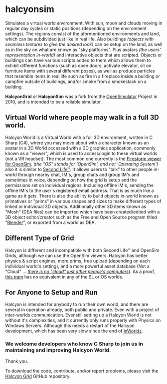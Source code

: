 # halcyonsim

Simulates a virtual world environment. With sun, moon and clouds moving in regular day cycles or static positions (depending on the environment settings).  The regions consist of the aformentioned environments and land, which can be subdivided just like in real life. Also buildings *(objects with seamless textures to give the desired look)* can be setup on the land, as well as in the sky on what are known as "sky platforms". Plus avatars *(the users' representation in-world)* and interactive objects that are scripted. Objects or buildings can have various scripts added to them which allows them to exhibit different functions (such as open doors, activate elevator, sit on furniture items with several different poses), as well as produce particles that resemble items in real life such as fire in a fireplace inside a building or campfire outside of buildings, and/or smoke from a smokestack on a building. 

**HalcyonGrid** or **HalcyonSim** was a fork from the <a href="https://opensimulator.org" rel="nofollow" >OpenSimulator</a> Project in 2010, and is intended to be a reliable simulator. 

## Virtual World where people may walk in a full 3D world.

Halcyon World is a Virtual World with a full 3D environment,  written in C Sharp (C#), where you may move about with a character known as an avatar in a 3D World accessed with a 3D graphics application, commonly known as a "viewer", which is used to access/login to these virtual worlds (not a VR headset). The most common one currently is the <a href="https://firestormviewer.org" rel="follow">Firestorm viewer for OpenSim</a>.  *(the "OS" stands for 'OpenSim', and not 'Operating System')* also it is similar to <a href="https://SecondLife.com" rel="nofollow" >Second Life™</a>.  It allows users to "talk" to other people in-world through nearby chat, IM's, group chats and group IM's and sometimes in voice, depending on how the grid is setup and the permissions set on individual regions. Including offline IM's, sending the offline IM's to the user's registered email address. That is as much like a game as it gets. There is also the ability to build objects in-world known as primatives or "prims" in various shapes and sizes to make different types of linked or individual 3D objects. Additionally other 3D items known as "Mesh" (DEA files) can be imported which have been created/edited with a 3D object editor/creator such as the Free and Open Source program titled "<a href="https://blender.org" rel="follow" >Blender</a>", or exported from a world as DEA. 

## Different Type of Grid

Halcyon is different and incompatible with both Second Life™ and OpenSim Grids, although we can use the OpenSim viewers. Halcyon has better physics & script engines, more prims, free upload (depending on each individual world's setting), and a more powerful asset database (Not a "Cloud" ... <a href="https://fsfe.org/contribute/spreadtheword.html#nocloud" rel="follow" >*there is no "cloud" just other people's computers*</a>). As a proof, <a href="https://youtube.com/watch?v=_QnNH-xDPyg" rel="nofollow">this tram</a> has no equivalent in any of the SL or OS worlds. 

## For Anyone to Setup and Run

Halcyon is intended for anybody to run their own world, and there are several in operation already, both public and private. Even with a project of inter-worlds communication. Evenstill setting up a Halcyon World is not without it's complexities, and it currently only runs properly with Physics on Windows Servers. Although this needs a restart of the Halcyon development, which has been very slow since the end of <a href="https://web.archive.org/web/20180806205343/https://inworldz.com/" rel="nofollow" >InWorldz</a>. <!-- A project which is today coming to fruition is the <a href="https://mundosmarket.com" rel="follow" >Mundos Market</a>, which will allow merchants to sell their creations in all connected Halcyon Worlds. Similar to the Second Life™ Marketplace.-->

### We welcome developers who know C Sharp to join us in maintaining and improving Halcyon World. 

Thank you.

To download the code, contribute, and/or report problems, please visit the <a href="https://github.com/HalcyonGrid" rel="follow" >Halcyon Grid</a> GitHub repository. 
